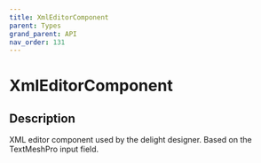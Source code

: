 ```yaml
---
title: XmlEditorComponent
parent: Types
grand_parent: API
nav_order: 131
---
```


# XmlEditorComponent

## Description

XML editor component used by the delight designer. Based on the TextMeshPro input field.
